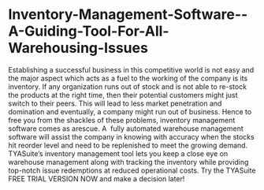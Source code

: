 # Inventory-Management-Software--A-Guiding-Tool-For-All-Warehousing-Issues
Establishing a successful business in this competitive world is not easy and the major aspect which acts as a fuel to the working of the company is its inventory. If any organization runs out of stock and is not able to re-stock the products at the right time, then their potential customers might just switch to their peers. This will lead to less market penetration and domination and eventually, a company might run out of business. Hence to free you from the shackles of these problems, inventory management software comes as arescue.  A  fully automated warehouse management software will assist the company in knowing with accuracy when the stocks hit reorder level and need to be replenished to meet the growing demand.  TYASuite’s inventory management tool lets you keep a close eye on warehouse management along with tracking the inventory while providing top-notch issue redemptions at reduced operational costs. Try the TYASuite FREE TRIAL VERSION NOW and make a decision later!
